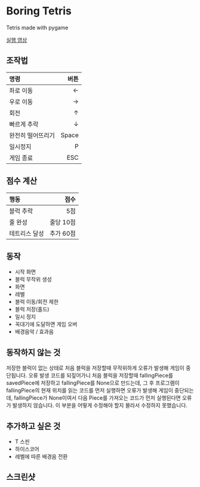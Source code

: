 # Boring Tetris
Tetris made with pygame

[실행 영상](https://youtu.be/ZzF_0WL0gog)

## 조작법

| 명령  | 버튼 |
| :------------ | -----------: |
| 좌로 이동 | ← |
| 우로 이동 | → |
| 회전 | ↑ |
| 빠르게 추락 | ↓ |
| 완전히 떨어뜨리기 | Space |
| 일시정지 | P |
| 게임 종료 | ESC |



## 점수 계산

| 행동 | 점수 |
|:----- |-----:|
| 블럭 추락 | 5점 |
| 줄 완성 | 줄당 10점 |
| 테트리스 달성 | 추가 60점 |



## 동작
* 시작 화면
* 블럭 무작위 생성
* 화면
* 레벨
* 블럭 이동/회전 제한
* 블럭 저장(홀드)
* 일시 정지
* 꼭대기에 도달하면 게임 오버
* 배경음악 / 효과음

## 동작하지 않는 것
 저장한 블럭이 없는 상태로 처음 블럭을 저장할때 무작위하게 오류가 발생해 게임이 중단됩니다. 오류 발생 코드를 되짚어가니 처음 블럭을 저장할때 fallingPiece를 savedPiece에 저장하고 fallingPiece를 None으로 만드는데, 그 후 프로그램이 fallingPiece의 현재 위치를 읽는 코드를 먼저 실행하면 오류가 발생해 게임이 중단되는데, fallingPiece가 None이여서 다음 Piece를 가져오는 코드가 먼저 실행된다면 오류가 발생하지 않습니다. 이 부분을 어떻게 수정해야 할지 몰라서 수정하지 못했습니다.

## 추가하고 싶은 것
* T 스핀
* 하이스코어
* 레벨에 따른 배경음 전환

## 스크린샷

